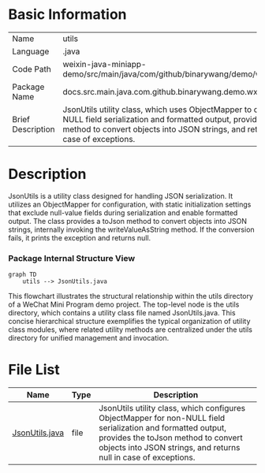 # Basic Information

|      |      |
|------|------|
| Name | utils |
| Language | .java |
| Code Path | weixin-java-miniapp-demo/src/main/java/com/github/binarywang/demo/wx/miniapp/utils |
| Package Name | docs.src.main.java.com.github.binarywang.demo.wx.miniapp.utils |
| Brief Description | JsonUtils utility class, which uses ObjectMapper to configure non-NULL field serialization and formatted output, provides the toJson method to convert objects into JSON strings, and returns null in case of exceptions. |

# Description

JsonUtils is a utility class designed for handling JSON serialization. It utilizes an ObjectMapper for configuration, with static initialization settings that exclude null-value fields during serialization and enable formatted output. The class provides a toJson method to convert objects into JSON strings, internally invoking the writeValueAsString method. If the conversion fails, it prints the exception and returns null.


### Package Internal Structure View

```mermaid
graph TD
    utils --> JsonUtils.java
```

This flowchart illustrates the structural relationship within the utils directory of a WeChat Mini Program demo project. The top-level node is the utils directory, which contains a utility class file named JsonUtils.java. This concise hierarchical structure exemplifies the typical organization of utility class modules, where related utility methods are centralized under the utils directory for unified management and invocation.

# File List

| Name   | Type  | Description |
|-------|------|-------------|
| [JsonUtils.java](JsonUtils.md) | file | JsonUtils utility class, which configures ObjectMapper for non-NULL field serialization and formatted output, provides the toJson method to convert objects into JSON strings, and returns null in case of exceptions. |



